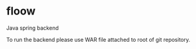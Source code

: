 # floow
Java spring backend

To run the backend please use WAR file attached to root of git repository.
